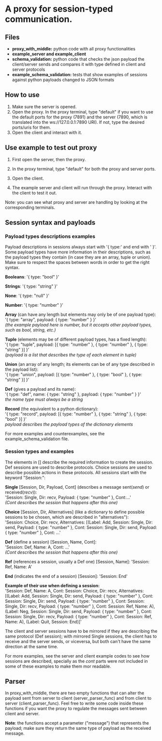 # A proxy for session-typed communication.

## Files

- **proxy_with_middle:** python code with all proxy functionalities
- **example_server and example_client**
- **schema_validation:** python code that checks the json payload the client/server sends and compares it with type defined in client and server protocols
- **example_schema_validation:** tests that show examples of sessions against python payloads changed to JSON formats

## How to use

1. Make sure the server is opened.
2. Open the proxy. In the proxy terminal, type "default" if you want to use the default ports for the proxy (7891) and the server (7890, which is translated into the ws://127.0.0.1:7890 URI). If not, type the desired ports/uris for them.
3. Open the client and interact with it.


## Use example to test out proxy

1. First open the server, then the proxy.

2. In the proxy terminal, type "default" for both the proxy and server ports.

3. Open the client.

4. The example server and client will run through the proxy. Interact with the client to test it out.

Note: you can see what proxy and server are handling by looking at the corresponding terminals.

## Session syntax and payloads


### Payload types descriptions examples

Payload descriptions in sessions always start with '{ type:'  and end with ' }'. Some payload types have more information in their descriptions, such as the payload types they contain (in case they are an array, tuple or union). Make sure to respect the spaces between words in order to get the right syntax.

**Booleans**: '{ type: "bool" }'

**Strings**: '{ type: "string" }'

**None**: '{ type: "null" }'

**Number**: '{ type: "number" }'

**Array** (can have any length but elements may only be of one payload type):  
'{ type: "array", payload: { type: "number" } }'  
*(the example payload here is number, but it accepts other payload types, such as bool, string, etc.)*

**Tuple** (elements may be of different payload types, has a fixed length):  
'{ type: "tuple", payload: [{ type: "number" }, { type: "number" }, { type: "string" }] }'  
*(payload is a list that describes the type of each element in tuple)*  

**Union** (an array of any length; its elements can be of any type described in the payload list):  
'{ type: "union", payload: [{ type: "number" }, { type: "bool" }, { type: "string" }] }'

**Def** (gives a payload and its name):  
'{ type: "def", name: { type: "string" }, payload: { type: "number" } }'  
*the name type must always be a string*

**Record** (the equivalent to a python dictionary):  
'{ type: "record", payload: [{ type: "number" }, { type: "string" }, { type: "bool" }] }'  
*payload describes the payload types of the dictionary elements*

For more examples and counterexamples, see the example_schema_validation file.

### Session types and examples

The elements in [] describe the required information to create the session. Def sessions are used to describe protocols. Choice sessions are used to describe possible actions in these protocols. All sessions start with the keyword "Session:":

**Single** [Session, Dir, Payload, Cont] (describes a message sent(*send*) or received(*recv*)):  
'Session: Single, Dir: recv, Payload: { type: "number" }, Cont:...'  
*(Cont describes the session that happens after this one)*  

**Choice** [Session, Dir, Alternatives] (like a dictionary to define possible sessions to be chosen, which are described in "alternatives"):  
'Session: Choice, Dir: recv, Alternatives: [(Label: Add, Session: Single, Dir: send, Payload: { type: "number" }, Cont: Session: Single, Dir: send, Payload: { type: "number" }, Cont: ...'  

**Def** (define a session) [Session, Name, Cont]:  
'Session: Def, Name: A, Cont: ...'  
*(Cont describes the session that happens after this one)* 

**Ref** (references a session, usually a Def one) [Session, Name]: 'Session: Ref, Name: A'

**End** (indicates the end of a session) [Session]: 'Session: End'

**Example of their use when defining a session:**  
'Session: Def, Name: A, Cont: Session: Choice, Dir: recv, Alternatives: [(Label: Add, Session: Single, Dir: send, Payload: { type: "number" }, Cont: Session: Single, Dir: send, Payload: { type: "number" }, Cont: Session: Single, Dir: recv, Payload: { type: "number" }, Cont: Session: Ref, Name: A), (Label: Neg, Session: Single, Dir: send, Payload: { type: "number" }, Cont: Session: Single, Dir: recv, Payload: { type: "number" }, Cont: Session: Ref, Name: A), (Label: Quit, Session: End)]'


The client and server sessions have to be mirrored if they are describing the same protocol (Def session); with mirrored Single sessions, the client has to receive and the server sends, or viceversa, but both can't have the same direction at the same time.

For more examples, see the server and client example codes to see how sessions are described, specially as the *cont* parts were not included in some of these examples to make them mor readable.


## Parser

In proxy_with_middle, there are two empty functions that can alter the payload sent from server to client (server_parser_func) and from client to server (client_parser_func). Feel free to write some code inside these functions if you want the proxy to regulate the messages sent between client and server.

**Note**: the functions accept a parameter ("message") that represents the payload; make sure they return the same type of payload as the received message.
